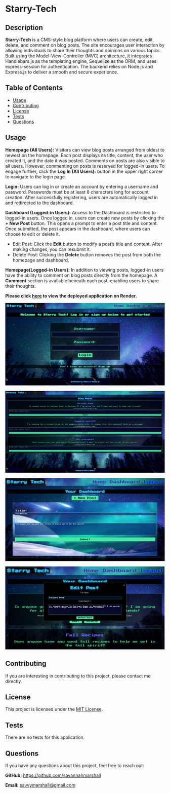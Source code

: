 # Starry-Tech

## Description

**Starry-Tech** is a CMS-style blog platform where users can create, edit, delete, and comment on blog posts. The site encourages user interaction by allowing individuals to share their thoughts and opinions on various topics. Built using the Model-View-Controller (MVC) architecture, it integrates Handlebars.js as the templating engine, Sequelize as the ORM, and uses express-session for authentication. The backend relies on Node.js and Express.js to deliver a smooth and secure experience.

## Table of Contents
  
- [Usage](#usage)
- [Contributing](#contributing)
- [License](#license)
- [Tests](#tests)
- [Questions](#questions)


## Usage

**Homepage (All Users):** Visitors can view blog posts arranged from oldest to newest on the homepage. Each post displays its title, content, the user who created it, and the date it was posted. Comments on posts are also visible to all users. However, commenting on posts is reserved for logged-in users. To engage further, click the **Log In (All Users):** button in the upper right corner to navigate to the login page.

**Login:** Users can log in or create an account by entering a username and password. Passwords must be at least 8 characters long for account creation. After successfully registering, users are automatically logged in and redirected to the dashboard.

**Dashboard (Logged-in Users):** Access to the Dashboard is restricted to logged-in users. Once logged in, users can create new posts by clicking the **+ New Post** button. This opens a prompt to enter a post title and content. Once submitted, the post appears in the dashboard, where users can choose to edit or delete it.

* Edit Post: Click the **Edit** button to modify a post’s title and content. After making changes, you can resubmit it.
* Delete Post: Clicking the **Delete** button removes the post from both the homepage and dashboard.

**Homepage(Logged-in Users):** In addition to viewing posts, logged-in users have the ability to comment on blog posts directly from the homepage. A **Comment** section is available beneath each post, enabling users to share their thoughts.

**Please click [here](https://starry-tech.onrender.com/) to view the deployed application on Render.**


![screenshot of login](https://github.com/savannahmarshall/Starry-Tech/blob/main/public/images/screenshots/login.png)

![screenshot of home](https://github.com/savannahmarshall/Starry-Tech/blob/main/public/images/screenshots/blog-posts.png)

![screenshot of new post screen](https://github.com/savannahmarshall/Starry-Tech/blob/main/public/images/screenshots/new-post.png)

![screenshot of edit post screen](https://github.com/savannahmarshall/Starry-Tech/blob/main/public/images/screenshots/edit-post.png)



## Contributing
If you are interesting in contributing to this project, please contact me directly. 

## License
This project is licensed under the [MIT License](https://opensource.org/license/MIT).

## Tests
There are no tests for this application.

## Questions
If you have any questions about this project, feel free to reach out:

**GitHub:** https://github.com/savannahmarshall  

**Email:** savvymarshall@gmail.com
